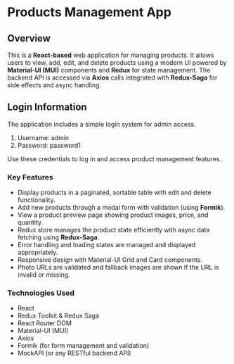# Products Management App

## Overview

This is a **React-based** web application for managing products. It allows users to view, add, edit, and delete products using a modern UI powered by **Material-UI (MUI)** components and **Redux** for state management. The backend API is accessed via **Axios** calls integrated with **Redux-Saga** for side effects and async handling.

## Login Information

The application includes a simple login system for admin access.

1. Username: admin
2. Password: password1

Use these credentials to log in and access product management features.

### Key Features

- Display products in a paginated, sortable table with edit and delete functionality.
- Add new products through a modal form with validation (using **Formik**).
- View a product preview page showing product images, price, and quantity.
- Redux store manages the product state efficiently with async data fetching using **Redux-Saga**.
- Error handling and loading states are managed and displayed appropriately.
- Responsive design with Material-UI Grid and Card components.
- Photo URLs are validated and fallback images are shown if the URL is invalid or missing.

### Technologies Used

- React
- Redux Toolkit & Redux Saga
- React Router DOM
- Material-UI (MUI)
- Axios
- Formik (for form management and validation)
- MockAPI (or any RESTful backend API)
